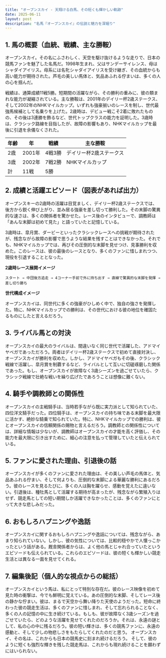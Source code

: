 ```yaml
---
title: "オープンスカイ - 天翔ける白馬、その短くも輝かしい軌跡"
date: 2025-06-11
layout: post
description: "名馬『オープンスカイ』の伝説と魅力を深堀り"
---
```


## 1. 馬の概要（血統、戦績、主な勝鞍）

オープンスカイ。その名にふさわしく、天空を駆け抜けるような走りで、日本の競馬ファンを魅了した名馬だ。1998年生まれ、父はサンデーサイレンス、母はシャダイアイリス。母系には名牝シャダイアイリスを受け継ぎ、その血統からも高い能力が期待された。芦毛の美しい馬体と、気品あふれる佇まいは、多くの人の心を掴んだ。

戦績は、通算成績11戦5勝。短期間の活躍ながら、その勝利の重みに、彼の類まれな能力が凝縮されている。主な勝鞍は、2001年のデイリー杯2歳ステークス、そして2002年のNHKマイルカップ。いずれも強豪揃いのレースを制し、世代最強馬候補として名乗りを上げた。2歳時は、デビュー戦こそ2着に敗れたものの、その後は3連勝を飾るなど、世代トップクラスの能力を証明した。3歳時は、クラシック路線を目指したが、故障の影響もあり、NHKマイルカップを最後に引退を余儀なくされた。

| 年齢 | 年 | 戦績 | 主な勝鞍 |
|---|---|---|---|
| 2歳 | 2001年 | 4戦3勝 | デイリー杯2歳ステークス |
| 3歳 | 2002年 | 7戦2勝 | NHKマイルカップ |
| 計 | 11戦 | 5勝 |  |


## 2. 成績と活躍エピソード（図表があれば出力）

オープンスキーの2歳時の活躍は目覚ましく、デイリー杯2歳ステークスでは、後方から鋭く伸び上がり、並み居る強豪を差し切って勝利した。その末脚の驚異的な速さは、多くの関係者を驚かせた。レース後のインタビューで、調教師は「あんな末脚は初めて見た」と語っていたと記憶している。

3歳時は、皐月賞、ダービーといったクラシックレースへの挑戦が期待されたが、残念ながら故障の影響で思うような結果を残すことはできなかった。それでも、NHKマイルカップでは、再びその圧倒的な末脚を見せつけ、見事勝利を収めた。このレースは、彼の最後のレースとなり、多くのファンに惜しまれつつ、現役を引退することとなった。


**2歳時レース展開イメージ**

```
スタート → 中団後方追走 → 4コーナー手前で外に持ち出す → 直線で驚異的な末脚を発揮 → 差し切り勝ち
```

**世代構成イメージ**

オープンスカイは、同世代に多くの強豪がひしめく中で、独自の強さを発揮した。特に、NHKマイルカップでの勝利は、その世代における彼の地位を確固たるものにしたと言えるだろう。


## 3. ライバル馬との対決

オープンスカイの最大のライバルは、間違いなく同じ世代で活躍した、アドマイヤベガであっただろう。両者はデイリー杯2歳ステークスで初めて直接対決し、オープンスカイが勝利を収めた。しかし、アドマイヤベガもその後、クラシック戦線で活躍し、皐月賞を制覇するなど、ライバルとして互いに切磋琢磨した関係であった。もし、オープンスカイが故障なく3歳シーズンを過ごせていたら、クラシック戦線で壮絶な戦いを繰り広げたであろうことは想像に難くない。


## 4. 騎手や調教師との関係性

オープンスカイの主戦騎手は、当時若手ながら既に実力派として知られていた、四位洋文騎手だった。四位騎手は、オープンスカイの持ち味である末脚を最大限に活かす、絶妙な騎乗で知られていた。特に、NHKマイルカップでの勝利は、彼とオープンスカイの信頼関係の賜物と言えるだろう。調教師との関係性については、詳細な情報は少ないが、調教師はオープンスカイの才能を高く評価し、その能力を最大限に引き出すために、細心の注意を払って管理していたと伝えられている。


## 5. ファンに愛された理由、引退後の話

オープンスカイが多くのファンに愛された理由は、その美しい芦毛の馬体と、気品あふれる佇まい、そして何よりも、圧倒的な末脚による華麗な勝利にあるだろう。彼のレースを見るたびに、多くの人は胸を躍らせ、感動を覚えたに違いない。引退後は、種牡馬として活躍する期待が高まったが、残念ながら繁殖入りはせず、競走馬としての短い期間しか活躍できなかったことは、多くのファンにとって大きな悲しみだった。


## 6. おもしろハプニングや逸話

オープンスカイに関するおもしろハプニングや逸話については、残念ながら、あまり知られていない。しかし、彼の気性については、比較的穏やかで人懐っこかったという話がある。厩舎関係者からは、よく他の馬とじゃれ合っていたというエピソードも伝えられている。これらのエピソードは、彼の短くも輝かしい競走生活とは異なる一面を見せてくれる。


## 7. 編集後記（個人的な視点からの総括）

オープンスカイという馬は、私にとって特別な存在だ。彼のレース映像を初めて見た時の衝撃は、今でも鮮明に覚えている。あの圧倒的な末脚、そしてレース後の静かな佇まい。彼は、まるで天空から舞い降りた天使のようだった。短命に終わった彼の競走生活は、多くのファンに惜しまれ、そして忘れられることなく、多くの人の記憶の中に生き続けている。もしも、彼が故障なく3歳シーズンを過ごせていたら、どのような活躍を見せてくれたのだろうか。それは、永遠の謎として、私の心の中に残るだろう。彼の短い輝きは、多くの競馬ファンに、永遠の感動と、そして少しの物悲しさをもたらしてくれたのだと思う。  オープンスカイ、その名は、これからも日本の競馬史に刻まれ続けるだろう。  そして、彼のように短くも強烈な輝きを残した競走馬は、これからも現れ続けることを願わずにはいられない。
